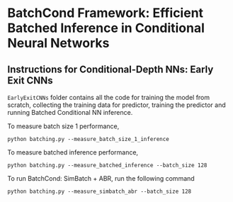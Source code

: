 # BatchCond Framework: Efficient Batched Inference in Conditional Neural Networks

## Instructions for Conditional-Depth NNs: Early Exit CNNs
`EarlyExitCNNs` folder contains all the code for training the model from scratch, collecting the training data for predictor, training the predictor and running Batched Conditional NN inference. 

To measure batch size 1 performance,
```
python batching.py --measure_batch_size_1_inference
```
To measure batched inference performance,
```
python batching.py --measure_batched_inference --batch_size 128
```
To run BatchCond: SimBatch + ABR, run the following command
```
python batching.py --measure_simbatch_abr --batch_size 128
```

